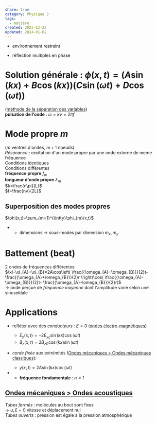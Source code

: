 ```yaml
---  
share: true  
category: Physique 3  
tags:  
  - matière  
created: 2023-12-22  
updated: 2024-01-02  
---  
```

  
  
  
- environnement restreint  
  
- réflection multiples en phase  
  
# Solution générale : $\phi(x,t)=(A\sin(kx)+B\cos(kx))(C\sin(\omega t)+D\cos(\omega t))$  
([méthode de la séparation des variables](../Analyse%203/m%C3%A9thode%20de%20la%20s%C3%A9paration%20des%20variables.md))  
**pulsation de l'onde** :  $\omega=kv=2\pi f$   
# Mode propre $m$  
($m$ ventres d'ondes, $m+1$ noeuds)  
*Résonance* : excitation d'un mode propre par une onde externe de meme fréquence  
Conditions identiques  
Conditions différentes  
**fréquence propre** $f_{m}$  
**longueur d'onde propre** $\lambda_{m}$  
$k=\frac{n\pi}{L}$  
$f=\frac{nv}{2L}$  
  
## Superposition des modes propres  
$\phi(x,t)=\sum_{m=1}^{\infty}\phi_{m}(x,t)$  
  
- + dimensions → sous-modes par dimension $m_{x},m_{y}$  
# Battement (beat)  
2 ondes de fréquences différentes  
$\xi=\xi_{A}+\xi_{B}=2A\cos\left( \frac{{\omega_{A}+\omega_{B}}}{2}t- \frac{{\omega_{A}+\omega_{B}}}{2}r \right)\cos( \frac{{\omega_{A}-\omega_{B}}}{2}t- \frac{{\omega_{A}-\omega_{B}}}{2}r)$  
	→ onde perçue de *fréquence moyenne* dont l'amplitude varie selon une sinusoïdale  
  
# Applications  
  
- refléter avec des *conducteurs* : $E=0$ ([ondes électro-magnétiques](./ondes%20%C3%A9lectro-magn%C3%A9tiques.md))  
	- $E_{y}(x,t)=-2E_{y_{0}}\sin(kx)\cos(\omega t)$  
	- $B_{z}(x,t)=2B_{z0}\cos(kx)\sin(\omega t)$  
  
- *corde fixée* aux extrémités ([Ondes mécaniques > Ondes mécaniques classiques](./Ondes%20m%C3%A9caniques.md#ondes-mecaniques-classiques)):  
	- $y(x,t)=2A\sin(kx)\cos(\omega t)$  
  
-   
	- **fréquence fondamentale** : $n=1$  
## [Ondes mécaniques > Ondes acoustiques](./Ondes%20m%C3%A9caniques.md#ondes-acoustiques)  
*Tubes fermés* : molécules au bout sont fixes  
	→ $u,\xi = 0$ vitesse et déplacement nul  
*Tubes ouverts* : pression est égale a la pression atmosphérique   
